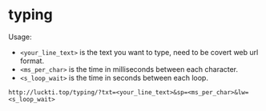 # typing

Usage:

- `<your_line_text>` is the text you want to type, need to be covert web url format.
- `<ms_per_char>` is the time in milliseconds between each character.
- `<s_loop_wait>` is the time in seconds between each loop.

```url
http://luckti.top/typing/?txt=<your_line_text>&sp=<ms_per_char>&lw=<s_loop_wait>
```

